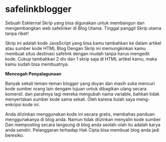 # safelinkblogger
Sebuah Eskternal Skrip yang bisa digunakan untuk membangun dan mengembangkan web safelinker di Blog Utama. Tinggal panggil Skrip utama tanpa ribet!


Skrip ini adalah kode JavaScript yang bisa kamu tambahkan ke dalam artikel atau sumber kode HTML Blog
Dengan Skrip ini memungkinkan kamu membuat situs destinasi safelink dengan mudah tanpa harus mengedit kode.
Cukup tambahkan 2 div dan 1 skrip saja di HTML artikel kamu, maka kamu sudah bisa membuatnya.



**Mencegah Penyalagunaan**

Banyak sekali teman-teman blogger yang doyan dan masih suka mencuri kode sumber orang lain dengam tujuan untuk dibagikan ulang secara komersil.
dan parahnya lagi mereka mengubah nama variable, bahkan tidak menyertakan sumber kode sama sekali.
Oleh karena itulah saya meng-enkripsi kode ini.


Anda diizinkan menggunakan kode ini secara gratis, membahas panduan menggunakanya di blog anda. Namun tidak diizinkan menyalin kode sumber
Dan memposting secara langsung di blog anda seolah-olah itu adalah karya anda sendiri.
Pelanggaran terhadap Hak Cipta bisa membuat blog anda jadi beresiko.
